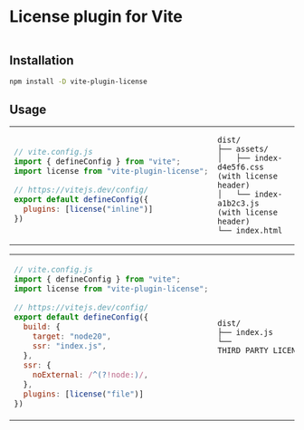# License plugin for Vite

<p align=center>
  <img src="">
</p>

## Installation

```sh
npm install -D vite-plugin-license
```

## Usage

<table align=center><td>

```js
// vite.config.js
import { defineConfig } from "vite";
import license from "vite-plugin-license";

// https://vitejs.dev/config/
export default defineConfig({
  plugins: [license("inline")]
})
```

<td>

```
dist/
├── assets/
│   ├── index-d4e5f6.css  (with license header)
│   └── index-a1b2c3.js   (with license header)
└── index.html
```

</table>
<table align=center><td>

```js
// vite.config.js
import { defineConfig } from "vite";
import license from "vite-plugin-license";

// https://vitejs.dev/config/
export default defineConfig({
  build: {
    target: "node20",
    ssr: "index.js",
  },
  ssr: {
    noExternal: /^(?!node:)/,
  },
  plugins: [license("file")]
})
```

<td>

```
dist/
├── index.js
└── THIRD_PARTY_LICENSES.txt
```

</table>

